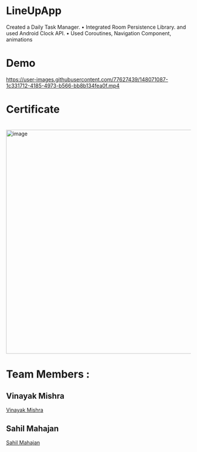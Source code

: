 # LineUpApp
Created a Daily Task Manager.
• Integrated Room Persistence Library. and used Android Clock API.
• Used Coroutines, Navigation Component, animations

# Demo
https://user-images.githubusercontent.com/77627439/148071087-1c331712-4185-4973-b566-bb8b134fea0f.mp4

# Certificate
# 
<img width="611" alt="image" src="https://user-images.githubusercontent.com/85163724/165095792-84ff941d-e44a-40cc-9afd-56399e3043e1.png">

# Team Members :

## Vinayak Mishra
[Vinayak Mishra](https://github.com/VinayakMishraCoder)

## Sahil Mahajan
[Sahil Mahajan](https://github.com/Sahil-77)
